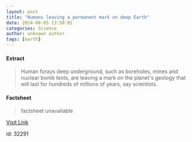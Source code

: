 ```yaml
---
layout: post
title: "Humans leaving a permanent mark on deep Earth"
date: 2014-08-05 13:50:01
categories: Science
author: unknown author
tags: [earth]
---
```



#### Extract
>Human forays deep underground, such as boreholes, mines and nuclear bomb tests, are leaving a mark on the planet's geology that will last for hundreds of millions of years, say scientists.

#### Factsheet
>factsheet unavailable

[Visit Link](http://phys.org/news326448302.html)

id:   32291
